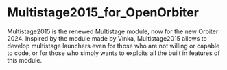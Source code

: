 # Multistage2015_for_OpenOrbiter
Multistage2015 is the renewed Multistage module, now for the new Orbiter 2024. Inspired by the module made by Vinka, Multistage2015 allows to develop multistage launchers even for those who are not willing or capable to code, or for those who simply wants to exploits all the built in features of this module.
